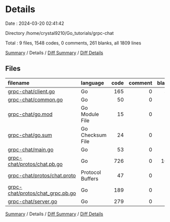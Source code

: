 # Details

Date : 2024-03-20 02:41:42

Directory /home/crystal9210/Go_tutorials/grpc-chat

Total : 9 files,  1548 codes, 0 comments, 261 blanks, all 1809 lines

[Summary](results.md) / Details / [Diff Summary](diff.md) / [Diff Details](diff-details.md)

## Files
| filename | language | code | comment | blank | total |
| :--- | :--- | ---: | ---: | ---: | ---: |
| [grpc-chat/client.go](/grpc-chat/client.go) | Go | 165 | 0 | 32 | 197 |
| [grpc-chat/common.go](/grpc-chat/common.go) | Go | 50 | 0 | 13 | 63 |
| [grpc-chat/go.mod](/grpc-chat/go.mod) | Go Module File | 15 | 0 | 4 | 19 |
| [grpc-chat/go.sum](/grpc-chat/go.sum) | Go Checksum File | 24 | 0 | 1 | 25 |
| [grpc-chat/main.go](/grpc-chat/main.go) | Go | 53 | 0 | 10 | 63 |
| [grpc-chat/protos/chat.pb.go](/grpc-chat/protos/chat.pb.go) | Go | 726 | 0 | 102 | 828 |
| [grpc-chat/protos/chat.proto](/grpc-chat/protos/chat.proto) | Protocol Buffers | 47 | 0 | 16 | 63 |
| [grpc-chat/protos/chat_grpc.pb.go](/grpc-chat/protos/chat_grpc.pb.go) | Go | 189 | 0 | 28 | 217 |
| [grpc-chat/server.go](/grpc-chat/server.go) | Go | 279 | 0 | 55 | 334 |

[Summary](results.md) / Details / [Diff Summary](diff.md) / [Diff Details](diff-details.md)